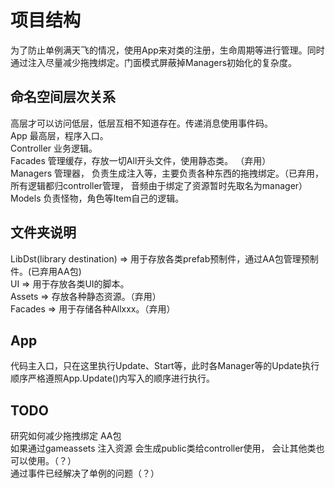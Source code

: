 # 项目结构
为了防止单例满天飞的情况，使用App来对类的注册，生命周期等进行管理。同时通过注入尽量减少拖拽绑定。门面模式屏蔽掉Managers初始化的复杂度。
## 命名空间层次关系
高层才可以访问低层，低层互相不知道存在。传递消息使用事件码。  
App 最高层，程序入口。  
Controller 业务逻辑。  
Facades  管理缓存，存放一切All开头文件，使用静态类。  （弃用）  
Managers 管理器， 负责生成注入等，主要负责各种东西的拖拽绑定。（已弃用，所有逻辑都归controller管理， 音频由于绑定了资源暂时先取名为manager）  
Models 负责怪物，角色等Item自己的逻辑。  

## 文件夹说明
LibDst(library destination) => 用于存放各类prefab预制件，通过AA包管理预制件。(已弃用AA包)  
UI => 用于存放各类UI的脚本。  
Assets => 存放各种静态资源。（弃用）  
Facades => 用于存储各种Allxxx。（弃用）  
## App
  代码主入口，只在这里执行Update、Start等，此时各Manager等的Update执行顺序严格遵照App.Update()内写入的顺序进行执行。

## TODO 
研究如何减少拖拽绑定 AA包  
如果通过gameassets 注入资源 会生成public类给controller使用， 会让其他类也可以使用。（？）  
通过事件已经解决了单例的问题（？）
